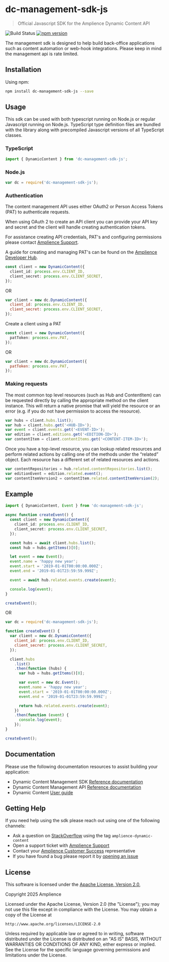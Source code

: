 # dc-management-sdk-js

> Official Javascript SDK for the Amplience Dynamic Content API

![Build Status](<https://img.shields.io/github/workflow/status/amplience/dc-management-sdk-js/Run%20tests%20(Node.js%208.x,%2010.x,%2012.x)>)
[![npm version](https://badge.fury.io/js/dc-management-sdk-js.svg)](https://badge.fury.io/js/dc-management-sdk-js)

The management sdk is designed to help build back-office applications such as content automation or web-hook integrations. Please keep in mind the management api is rate limited.

## Installation

Using npm:

```sh
npm install dc-management-sdk-js --save
```

## Usage

This sdk can be used with both typescript running on Node.js or regular Javascript running on Node.js. TypeScript type definition files are bundled with the library along with precompiled Javascript versions of all TypeScript classes.

### TypeScript

```typescript
import { DynamicContent } from 'dc-management-sdk-js';
```

### Node.js

```js
var dc = require('dc-management-sdk-js');
```

### Authentication

The content management API uses either OAuth2 or Person Access Tokens (PAT) to authenticate requests.

When using OAuth 2 to create an API client you can provide your API key and secret
and the client will handle creating authentication tokens.

For assistance creating API credentials, PAT's and configuring permissions please contact [Amplience Support](https://support.amplience.com/).

A guide for creating and managing PAT's can be found on the [Amplience Developer Hub](https://amplience.com/developers/docs/apis/authorization/personal-access-tokens/).

```typescript
const client = new DynamicContent({
  client_id: process.env.CLIENT_ID,
  client_secret: process.env.CLIENT_SECRET,
});
```

OR

```javascript
var client = new dc.DynamicContent({
  client_id: process.env.CLIENT_ID,
  client_secret: process.env.CLIENT_SECRET,
});
```

Create a client using a PAT

```typescript
const client = new DynamicContent({
  patToken: process.env.PAT,
});
```

OR

```javascript
var client = new dc.DynamicContent({
  patToken: process.env.PAT,
});
```

### Making requests

The most common top level resources (such as Hub and ContentItem) can be requested directly by calling the appropriate method on the client instance. This will return a native promise that will yield the resource or an error (e.g. if you do not have permission to access the resource).

```javascript
var hubs = client.hubs.list();
var hub = client.hubs.get('<HUB-ID>');
var event = client.events.get('<EVENT-ID>');
var edition = client.editions.get('<EDITION-ID>');
var contentItem = client.contentItems.get('<CONTENT-ITEM-ID>');
```

Once you have a top-level resource, you can lookup related resources and perform related actions by calling one of the methods under the “related” object. Each resource has a different set of related resources and actions.

```javascript
var contentRepositories = hub.related.contentRepositories.list();
var editionEvent = edition.related.event();
var contentItemVersion2 = contentItem.related.contentItemVersion(2);
```

## Example

```typescript
import { DynamicContent, Event } from 'dc-management-sdk-js';

async function createEvent() {
  const client = new DynamicContent({
    client_id: process.env.CLIENT_ID,
    client_secret: process.env.CLIENT_SECRET,
  });

  const hubs = await client.hubs.list();
  const hub = hubs.getItems()[0];

  let event = new Event();
  event.name = 'happy new year';
  event.start = '2019-01-01T00:00:00.000Z';
  event.end = '2019-01-01T23:59:59.999Z';

  event = await hub.related.events.create(event);

  console.log(event);
}

createEvent();
```

OR

```javascript
var dc = require('dc-management-sdk-js');

function createEvent() {
  var client = new dc.DynamicContent({
    client_id: process.env.CLIENT_ID,
    client_secret: process.env.CLIENT_SECRET,
  });

  client.hubs
    .list()
    .then(function (hubs) {
      var hub = hubs.getItems()[0];

      var event = new dc.Event();
      event.name = 'happy new year';
      event.start = '2019-01-01T00:00:00.000Z';
      event.end = '2019-01-01T23:59:59.999Z';

      return hub.related.events.create(event);
    })
    .then(function (event) {
      console.log(event);
    });
}

createEvent();
```

## Documentation

Please use the following documentation resources to assist building your application:

- Dynamic Content Management SDK [Reference documentation](https://amplience.github.io/dc-management-sdk-js/)
- Dynamic Content Management API [Reference documentation](https://amplience.com/docs/api/dynamic-content/management/)
- Dynamic Content [User guide](https://docs.amplience.net/)

## Getting Help

If you need help using the sdk please reach out using one of the following channels:

- Ask a question on [StackOverflow](https://stackoverflow.com/) using the tag `amplience-dynamic-content`
- Open a support ticket with [Amplience Support](https://support.amplience.com/)
- Contact your [Amplience Customer Success](https://amplience.com/customer-success) representative
- If you have found a bug please report it by [opening an issue](https://github.com/amplience/dc-management-sdk-js/issues/new)

## License

This software is licensed under the [Apache License, Version 2.0](http://www.apache.org/licenses/LICENSE-2.0),

Copyright 2025 Amplience

Licensed under the Apache License, Version 2.0 (the "License");
you may not use this file except in compliance with the License.
You may obtain a copy of the License at

    http://www.apache.org/licenses/LICENSE-2.0

Unless required by applicable law or agreed to in writing, software
distributed under the License is distributed on an "AS IS" BASIS,
WITHOUT WARRANTIES OR CONDITIONS OF ANY KIND, either express or implied.
See the License for the specific language governing permissions and
limitations under the License.
